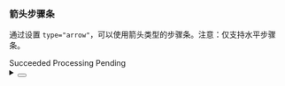 ### 箭头步骤条

通过设置 `type="arrow"`，可以使用箭头类型的步骤条。注意：仅支持水平步骤条。

<div class="cell-demo vp-raw">
  <yc-steps type="dot">
    <yc-step>Succeeded</yc-step>
    <yc-step>Processing</yc-step>
    <yc-step>Pending</yc-step>
  </yc-steps>
</div>

<details>
<summary>
 <button class="code-btn"  >
    <icon-code />
 </button>
</summary>

```vue
<template>
  <yc-steps type="dot">
    <yc-step>Succeeded</yc-step>
    <yc-step>Processing</yc-step>
    <yc-step>Pending</yc-step>
  </yc-steps>
</template>
```

</details>
